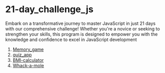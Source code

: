 # 21-day_challenge_js
Embark on a transformative journey to master JavaScript in just 21 days with our comprehensive challenge! Whether you're a novice or seeking to strengthen your skills, this program is designed to empower you with the knowledge and confidence to excel in JavaScript development

<ol>
  <li>
    <a href="https://luxury-taffy-439ede.netlify.app">Memory_game</a>
  </li>
  <li>
    <a href="https://661040cea1c26a2ef6a230f9--luxury-taffy-439ede.netlify.app/">quiz_app</a>
  </li>
  <li>
    <a href="https://661042c41f1aca2fdf03998d--tangerine-sprite-9203ce.netlify.app/">BMI-calculator</a>
  </li>
  <li>
    <a href="https://6615053ae16a048c645cf4ca--imaginative-ganache-db76c8.netlify.app/ ">Whack-a-mole</a>
  </li>
  
</ol>
